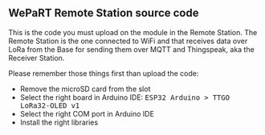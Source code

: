 ## WePaRT Remote Station source code

This is the code you must upload on the module in the Remote Station. The Remote Station is the one connected to WiFi and that receives data over LoRa from the Base for sending them over MQTT and Thingspeak, aka the Receiver Station.

Please remember those things first than upload the code:  
- Remove the microSD card from the slot
- Select the right board in Arduino IDE: <kbd>ESP32 Arduino > TTGO LoRa32-OLED v1</kbd>
- Select the right COM port in Arduino IDE
- Install the right libraries
